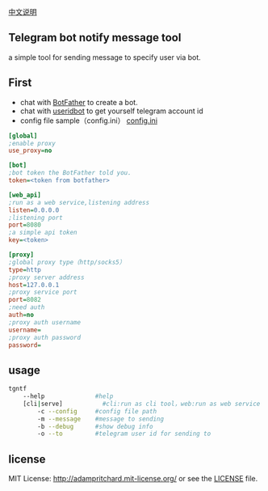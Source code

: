 [中文说明](https://github.com/Jokder/tg-bot-ntfy/blob/master/README-ZHCN.md '中文说明')

## Telegram bot notify message tool

a simple tool for sending message to specify user via bot.

## First

* chat with [BotFather](https://t.me/botfather 'BotFather') to create a bot.
* chat with [useridbot](https://telegram.me/userinfobot 'useridbot') to get yourself telegram account id
* config file sample（config.ini）
[config.ini](https://github.com/Jokder/tg-bot-ntfy/blob/master/Main/config.ini 'config file sample')
``` ini
[global]
;enable proxy
use_proxy=no

[bot]
;bot token the BotFather told you.
token=<token from botfather>

[web_api]
;run as a web service,listening address
listen=0.0.0.0
;listening port
port=8080
;a simple api token
key=<token>

[proxy]
;global proxy type（http/socks5）
type=http
;proxy server address
host=127.0.0.1
;proxy service port
port=8082
;need auth
auth=no
;proxy auth username
username=
;proxy auth password
password=
```


## usage

``` sh
tgntf 
    --help              #help
    [cli|serve]           #cli:run as cli tool，web:run as web service
        -c --config     #config file path
        -m --message    #message to sending
        -b --debug      #show debug info
        -o --to         #telegram user id for sending to
```

## license

MIT License: http://adampritchard.mit-license.org/ or see the [LICENSE](https://github.com/Jokder/tg-bot-ntfy/blob/master/LICENSE 'LICENSE') file.